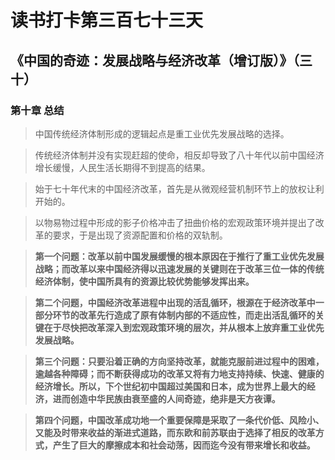 读书打卡第三百七十三天
===
《中国的奇迹：发展战略与经济改革（增订版）》（三十）
---

### 第十章 总结

> 中国传统经济体制形成的逻辑起点是重工业优先发展战略的选择。

> 传统经济体制并没有实现赶超的使命，相反却导致了八十年代以前中国经济增长缓慢，人民生活长期得不到提高的结果。

> 始于七十年代末的中国经济改革，首先是从微观经营机制环节上的放权让利开始的。

> 以物易物过程中形成的影子价格冲击了扭曲价格的宏观政策环境并提出了改革的要求，于是出现了资源配置和价格的双轨制。

> **第一个问题：改革以前中国发展缓慢的根本原因在于推行了重工业优先发展战略；而改革以来中国经济得以迅速发展的关键则在于改革三位一体的传统经济体制，使中国所具有的资源比较优势能够发挥出来。**

> **第二个问题，中国经济改革进程中出现的活乱循环，根源在于经济改革中一部分环节的改革先行造成了原有体制内部的不适应性，而走出活乱循环的关键在于尽快把改革深入到宏观政策环境的层次，并从根本上放弃重工业优先发展战略。**

> **第三个问题：只要沿着正确的方向坚持改革，就能克服前进过程中的困难，逾越各种障碍；而不断获得成功的改革又将有力地支持持续、快速、健康的经济增长。所以，下个世纪初中国超过美国和日本，成为世界上最大的经济，进而创造中华民族由衰至盛的人间奇迹，绝非是天方夜谭。**

> **第四个问题，中国改革成功地一个重要保障是采取了一条代价低、风险小、又能及时带来收益的渐进式道路，而东欧和前苏联由于选择了相反的改革方式，产生了巨大的摩擦成本和社会动荡，因而迄今没有带来增长和收益。**